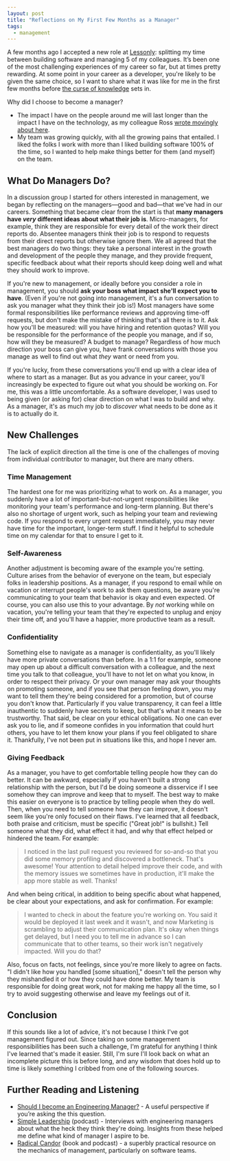 ```yaml
---
layout: post
title: "Reflections on My First Few Months as a Manager"
tags:
  - management
---
```


A few months ago I accepted a new role at [Lessonly](https://www.lessonly.com/): splitting my time between building software and managing 5 of my colleagues. It’s been one of the most challenging experiences of my career so far, but at times pretty rewarding. At some point in your career as a developer, you're likely to be given the same choice, so I want to share what it was like for me in the first few months before [the curse of knowledge](https://en.wikipedia.org/wiki/Curse_of_knowledge) sets in.

<!--more-->

Why did I choose to become a manager?

- The impact I have on the people around me will last longer than the impact I have on the technology, as my colleague Ross [wrote movingly about here](https://www.reinhardt.io/development/work/life/meaning/2018/01/11/all-my-work-will-be-destroyed-a-story-of-inspiration).
- My team was growing quickly, with all the growing pains that entailed. I liked the folks I work with more than I liked building software 100% of the time, so I wanted to help make things better for them (and myself) on the team.

## What Do Managers Do?

In a discussion group I started for others interested in management, we began by reflecting on the managers—good and bad—that we've had in our careers. Something that became clear from the start is that **many managers have _very_ different ideas about what their job is**. Micro-managers, for example, think they are responsible for every detail of the work their direct reports do. Absentee managers think their job is to respond to requests from their direct reports but otherwise ignore them. We all agreed that the best managers do two things: they take a personal interest in the growth and development of the people they manage, and they provide frequent, specific feedback about what their reports should keep doing well and what they should work to improve.

If you're new to management, or ideally before you consider a role in management, you should **ask your boss what impact she'll expect you to have**. (Even if you're not going into management, it's a fun conversation to ask you manager what they think their job is!) Most managers have some formal responsibilities like performance reviews and approving time-off requests, but don't make the mistake of thinking that's all there is to it. Ask how you'll be measured: will you have hiring and retention quotas? Will you be responsible for the performance of the people you manage, and if so, how will they be measured? A budget to manage? Regardless of how much direction your boss can give you, have frank conversations with those you manage as well to find out what _they_ want or need from you.

If you're lucky, from these conversations you'll end up with a clear idea of where to start as a manager. But as you advance in your career, you'll increasingly be expected to figure out what you should be working on. For me, this was a little uncomfortable. As a software developer, I was used to being given (or asking for) clear direction on what I was to build and why. As a manager, it's as much my job to _discover_ what needs to be done as it is to actually do it.

## New Challenges

The lack of explicit direction all the time is one of the challenges of moving from individual contributor to manager, but there are many others.

### Time Management

The hardest one for me was prioritizing what to work on. As a manager, you suddenly have a lot of important-but-not-urgent responsibilities like monitoring your team's performance and long-term planning. But there's also no shortage of urgent work, such as helping your team and reviewing code. If you respond to every urgent request immediately, you may never have time for the important, longer-term stuff. I find it helpful to schedule time on my calendar for that to ensure I get to it.

### Self-Awareness

Another adjustment is becoming aware of the example you're setting. Culture arises from the behavior of everyone on the team, but especialy folks in leadership positions. As a manager, if you respond to email while on vacation or interrupt people's work to ask them questions, be aware you're communicating to your team that behavior is okay and even expected. Of course, you can also use this to your advantage. By _not_ working while on vacation, you're telling your team that they're expected to unplug and enjoy their time off, and you'll have a happier, more productive team as a result.

### Confidentiality

Something else to navigate as a manager is confidentiality, as you'll likely have more private conversations than before. In a 1:1 for example, someone may open up about a difficult conversation with a colleague, and the next time you talk to that colleague, you'll have to not let on what you know, in order to respect their privacy. Or your own manager may ask your thoughts on promoting someone, and if you see that person feeling down, you may want to tell them they're being considered for a promotion, but of course you don't know that. Particularly if you value transparency, it can feel a little inauthentic to suddenly have secrets to keep, but that's what it means to be trustworthy. That said, be clear on your ethical obligations. No one can ever ask you to lie, and if someone confides in you information that could hurt others, you have to let them know your plans if you feel obligated to share it. Thankfully, I've not been put in situations like this, and hope I never am.

### Giving Feedback

As a manager, you have to get comfortable telling people how they can do better. It can be awkward, especially if you haven't built a strong relationship with the person, but I'd be doing someone a disservice if I see somehow they can improve and keep that to myself. The best way to make this easier on everyone is to practice by telling people when they do well. Then, when you need to tell someone how they can improve, it doesn't seem like you're only focused on their flaws. I've learned that all feedback, both praise and criticism, must be specific ("Great job!" is bullshit.) Tell someone what they did, what effect it had, and why that effect helped or hindered the team. For example:

> I noticed in the last pull request you reviewed for so-and-so that you did some memory profiling and discovered a bottleneck. That's awesome! Your attention to detail helped improve their code, and with the memory issues we sometimes have in production, it'll make the app more stable as well. Thanks!

And when being critical, in addition to being specific about what happened, be clear about your expectations, and ask for confirmation. For example:

> I wanted to check in about the feature you're working on. You said it would be deployed it last week and it wasn't, and now Marketing is scrambling to adjust their communication plan. It's okay when things get delayed, but I need you to tell me in advance so I can communicate that to other teams, so their work isn't negatively impacted. Will you do that?

Also, focus on facts, not feelings, since you're more likely to agree on facts. "I didn't like how you handled [some situation]," doesn't tell the person why they mishandled it or how they could have done better. My team is responsible for doing great work, not for making me happy all the time, so I try to avoid suggesting otherwise and leave my feelings out of it.

## Conclusion

If this sounds like a lot of advice, it's not because I think I've got management figured out. Since taking on some management responsibilities has been such a challenge, I'm grateful for anything I think I've learned that's made it easier. Still, I'm sure I'll look back on what an incomplete picture this is before long, and any wisdom that does hold up to time is likely something I cribbed from one of the following sources.

## Further Reading and Listening

- [Should I become an Engineering Manager?](https://medium.com/@mvndrz/eng-mgmt-ep1-should-i-become-an-engineering-manager-beba99db4662) - A useful perspective if you’re asking the this question.
- [Simple Leadership](http://simpleleadership.io/) (podcast) - Interviews with engineering managers about what the heck they think they're doing. Insights from these helped me define what kind of manager I aspire to be.
- [Radical Candor](https://www.radicalcandor.com/blog/tag/podcast/) (book and podcast) - a superbly practical resource on the mechanics of management, particularly on software teams.
